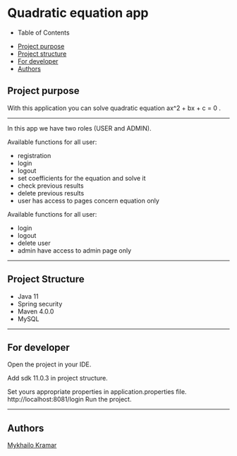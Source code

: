 ﻿# Quadratic equation app
- Table of Contents
* [Project purpose](#purpose)
* [Project structure](#structure)
* [For developer](#developer-start)
* [Authors](#authors)

## <a name="purpose"></a>Project purpose

With this application you can solve quadratic equation ax^2 + bx + c = 0 .
<hr>
In this app we have two roles (USER and ADMIN).

Available functions for all user: 
* registration
* login
* logout
* set coefficients for the equation and solve it
* check previous results
* delete previous results
* user has access to pages concern equation only

Available functions for all user: 
* login
* logout
* delete user
* admin have access to admin page only

<hr>

## <a name="structure"></a>Project Structure
* Java 11
* Spring security
* Maven 4.0.0
* MySQL
<hr>

## <a name="developer-start"></a>For developer
Open the project in your IDE.

Add sdk 11.0.3 in project structure.

Set yours appropriate properties in application.properties file.
http://localhost:8081/login
Run the project.
 
<hr>

## <a name="authors"></a>Authors
[Mykhailo Kramar](https://github.com/Mykhaylo12?tab=repositories)

